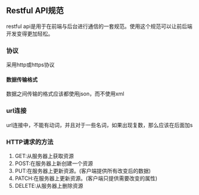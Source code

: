 ## Restful API规范

restful api是用于在前端与后台进行通信的一套规范。使用这个规范可以让前后端开发变得更加轻松。

### 协议

采用http或https协议

#### 数据传输格式

数据之间传输的格式应该都使用json，而不使用xml

### url连接

url连接中，不能有动词，并且对于一些名词，如果出现复数，那么应该在后面加s

### HTTP请求的方法

1. GET:从服务器上获取资源
2. POST:在服务器上新创建一个资源
3. PUT:在服务器上更新资源。\(客户端提供所有改变后的数据\)
4. PATCH:在服务器上更新资源。\(客户端只提供需要改变的属性\)
5. DELETE:从服务器上删除资源



